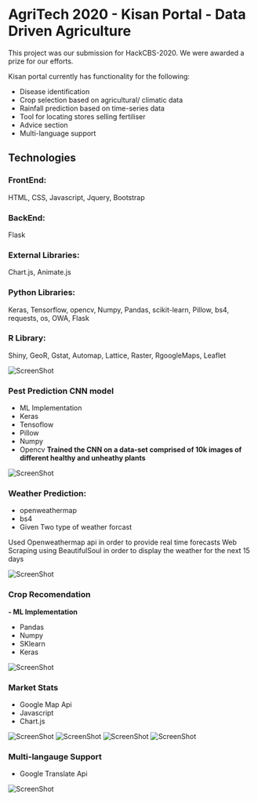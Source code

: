 # **AgriTech 2020 - Kisan Portal - Data Driven Agriculture**  
This project was our submission for HackCBS-2020. We were awarded a prize for our efforts.  

Kisan portal currently has functionality for the following: 
 - Disease identification
 - Crop selection based on agricultural/ climatic data
 - Rainfall prediction based on time-series data
 - Tool for locating stores selling fertiliser
 - Advice section
 - Multi-language support

## **Technologies**  

### **FrontEnd:**  
HTML, CSS, Javascript, Jquery, Bootstrap  
 
### **BackEnd:**  
Flask

### **External Libraries:**
Chart.js, Animate.js

### **Python Libraries:**  
Keras, Tensorflow, opencv, Numpy, Pandas, scikit-learn, Pillow, bs4, requests, os, OWA, Flask

### **R Library:**  
Shiny, GeoR, Gstat, Automap, Lattice, Raster, RgoogleMaps, Leaflet

![ScreenShot](/Web-APP/images/1.JPG)


### **Pest Prediction CNN model**
 - ML Implementation
 - Keras
 - Tensoflow
 - Pillow
 - Numpy
 - Opencv
**Trained the CNN on a data-set comprised of 10k images of different healthy and unheathy plants**

![ScreenShot](/Web-APP/images/2.JPG)


### **Weather Prediction:**
 - openweathermap
 - bs4
 - Given Two type of weather forcast

Used Openweathermap api in order to provide real time forecasts
Web Scraping using BeautifulSoul in order to display the weather for the next 15 days

![ScreenShot](/Web-APP/images/3.JPG)


### **Crop Recomendation**
 **- ML Implementation**
 - Pandas
 - Numpy
 - SKlearn
 - Keras
 
![ScreenShot](/Web-APP/images/4.JPG)


### **Market Stats**
 - Google Map Api
 - Javascript
 - Chart.js

![ScreenShot](/Web-APP/images/5.JPG)
![ScreenShot](/Web-APP/images/6.JPG)
![ScreenShot](/Web-APP/images/7.JPG)
![ScreenShot](/Web-APP/images/8.JPG)


### **Multi-langauge Support**
 - Google Translate Api
 
![ScreenShot](/Web-APP/images/9.JPG)

